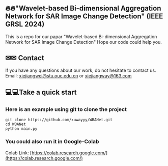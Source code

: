 ##  🔥🔥"Wavelet-based Bi-dimensional Aggregation Network for SAR Image Change Detection" (IEEE GRSL 2024)
This is a repo for our papar "Wavelet-based Bi-dimensional Aggregation Network for SAR Image Change Detection"
Hope our code could help you. 
 
## ✉✉ Contact
If you have any questions about our work, do not hesitate to contact us.
Email: [xiejiangwei@stu.ouc.edu.cn](xiejiangwei@stu.ouc.edu.cn) or [xiejiangway@163.com](xiejiangway@163.com)


## 💻💻Take a quick start
### Here is an example using git to clone the project
```
git clone https://github.com/xuwayyy/WBANet.git
cd WBANet
python main.py
```
### You could also run it in Google-Colab
Colab Link: [https://colab.research.google.com/](https://colab.research.google.com/)
